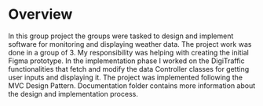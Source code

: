 # Overview
In this group project the groups were tasked to design and implement software for monitoring and displaying weather data. The project work was done in a group of 3. My responsibility was helping with creating the initial Figma prototype. In the implementation phase I worked on the DigiTraffic functionalities that fetch and modify the data Controller classes for getting user inputs and displaying it. The project was implemented following the MVC Design Pattern. Documentation folder contains more information about the design and implementation process.
